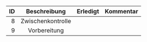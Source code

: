 ID | Beschreibung |Erledigt|Kommentar|
---:|:--------------:|:---------:|:---------:|
 8|Zwischenkontrolle|||
 9|Vorbereitung |||
